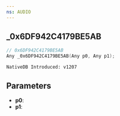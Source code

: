 ```yaml
---
ns: AUDIO
---
```

## _0x6DF942C4179BE5AB

```c
// 0x6DF942C4179BE5AB
Any _0x6DF942C4179BE5AB(Any p0, Any p1);
```

```
NativeDB Introduced: v1207
```

## Parameters
* **p0**:
* **p1**:
